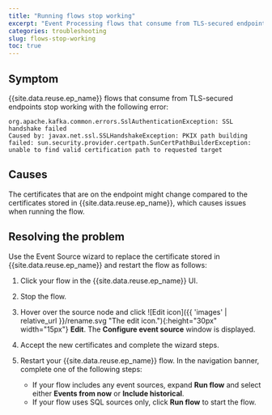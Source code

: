 ```yaml
---
title: "Running flows stop working"
excerpt: "Event Processing flows that consume from TLS-secured endpoints stop working."
categories: troubleshooting
slug: flows-stop-working
toc: true
---
```


## Symptom

{{site.data.reuse.ep_name}} flows that consume from TLS-secured endpoints stop working with the following error:

```
org.apache.kafka.common.errors.SslAuthenticationException: SSL handshake failed
Caused by: javax.net.ssl.SSLHandshakeException: PKIX path building failed: sun.security.provider.certpath.SunCertPathBuilderException: unable to find valid certification path to requested target
```

## Causes

The certificates that are on the endpoint might change compared to the certificates stored in {{site.data.reuse.ep_name}}, which causes issues when running the flow.

## Resolving the problem

Use the Event Source wizard to replace the certificate stored in {{site.data.reuse.ep_name}} and restart the flow as follows:

1. Click your flow in the {{site.data.reuse.ep_name}} UI.
2. Stop the flow.
2. Hover over the source node and click ![Edit icon]({{ 'images' | relative_url }}/rename.svg "The edit icon."){:height="30px" width="15px"} **Edit**. The **Configure event source** window is displayed.
5. Accept the new certificates and complete the wizard steps.
6. Restart your {{site.data.reuse.ep_name}} flow. In the navigation banner, complete one of the following steps:

   - If your flow includes any event sources, expand **Run flow** and select either **Events from now** or **Include historical**.
   - If your flow uses SQL sources only, click **Run flow** to start the flow.
